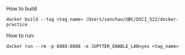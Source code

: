 How to build

`docker build --tag <tag_name> /Users/sonchau/UBC/DSCI_522/docker-practice`

How to run:

`docker run --rm -p 8888:8888 -e JUPYTER_ENABLE_LAB=yes <tag_name>`